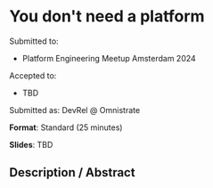# You don't need a platform

Submitted to:
- Platform Engineering Meetup Amsterdam 2024

Accepted to: 
- TBD

Submitted as: DevRel @ Omnistrate

**Format**: Standard (25 minutes)

**Slides**: TBD

## Description / Abstract

